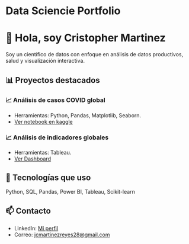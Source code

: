 # Data Sciencie Portfolio

# 👋 Hola, soy Cristopher Martinez
Soy un científico de datos con enfoque en análisis de datos productivos, salud y visualización interactiva.

## 📊 Proyectos destacados

### 📈 Análisis de casos COVID global
- Herramientas: Python, Pandas, Matplotlib, Seaborn.
- [Ver notebook en kaggle](https://www.kaggle.com/code/jcmartinezr28/covid-global-cases)

### 📈 Análisis de indicadores globales
- Herramientas: Tableau.
- [Ver Dashboard](jcmartinezreyes.github.io/Projects/Global_indicators/index.html)

## 🧰 Tecnologías que uso
Python, SQL, Pandas, Power BI, 
Tableau, Scikit-learn

## 📫 Contacto
- LinkedIn: [Mi perfil](https://www.linkedin.com/in/jcmartinezreyes/)
- Correo: jcmartinezreyes28@gmail.com
